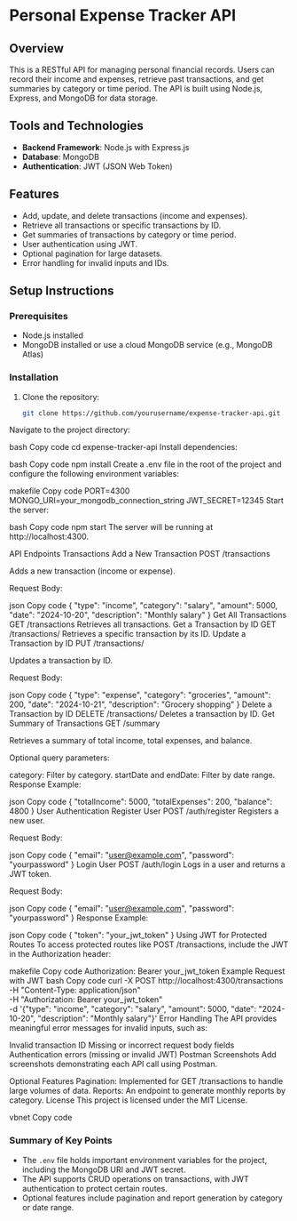 # Personal Expense Tracker API

## Overview

This is a RESTful API for managing personal financial records. Users can record their income and expenses, retrieve past transactions, and get summaries by category or time period. The API is built using Node.js, Express, and MongoDB for data storage.

## Tools and Technologies

- **Backend Framework**: Node.js with Express.js
- **Database**: MongoDB
- **Authentication**: JWT (JSON Web Token)

## Features

- Add, update, and delete transactions (income and expenses).
- Retrieve all transactions or specific transactions by ID.
- Get summaries of transactions by category or time period.
- User authentication using JWT.
- Optional pagination for large datasets.
- Error handling for invalid inputs and IDs.

## Setup Instructions

### Prerequisites

- Node.js installed
- MongoDB installed or use a cloud MongoDB service (e.g., MongoDB Atlas)

### Installation

1. Clone the repository:

   ```bash
   git clone https://github.com/yourusername/expense-tracker-api.git
Navigate to the project directory:

bash
Copy code
cd expense-tracker-api
Install dependencies:

bash
Copy code
npm install
Create a .env file in the root of the project and configure the following environment variables:

makefile
Copy code
PORT=4300
MONGO_URI=your_mongodb_connection_string
JWT_SECRET=12345
Start the server:

bash
Copy code
npm start
The server will be running at http://localhost:4300.

API Endpoints
Transactions
Add a New Transaction
POST /transactions

Adds a new transaction (income or expense).

Request Body:

json
Copy code
{
  "type": "income",
  "category": "salary",
  "amount": 5000,
  "date": "2024-10-20",
  "description": "Monthly salary"
}
Get All Transactions
GET /transactions
Retrieves all transactions.
Get a Transaction by ID
GET /transactions/
Retrieves a specific transaction by its ID.
Update a Transaction by ID
PUT /transactions/

Updates a transaction by ID.

Request Body:

json
Copy code
{
  "type": "expense",
  "category": "groceries",
  "amount": 200,
  "date": "2024-10-21",
  "description": "Grocery shopping"
}
Delete a Transaction by ID
DELETE /transactions/
Deletes a transaction by ID.
Get Summary of Transactions
GET /summary

Retrieves a summary of total income, total expenses, and balance.

Optional query parameters:

category: Filter by category.
startDate and endDate: Filter by date range.
Response Example:

json
Copy code
{
  "totalIncome": 5000,
  "totalExpenses": 200,
  "balance": 4800
}
User Authentication
Register User
POST /auth/register Registers a new user.

Request Body:

json
Copy code
{
  "email": "user@example.com",
  "password": "yourpassword"
}
Login User
POST /auth/login Logs in a user and returns a JWT token.

Request Body:

json
Copy code
{
  "email": "user@example.com",
  "password": "yourpassword"
}
Response Example:

json
Copy code
{
  "token": "your_jwt_token"
}
Using JWT for Protected Routes
To access protected routes like POST /transactions, include the JWT in the Authorization header:

makefile
Copy code
Authorization: Bearer your_jwt_token
Example Request with JWT
bash
Copy code
curl -X POST http://localhost:4300/transactions \
-H "Content-Type: application/json" \
-H "Authorization: Bearer your_jwt_token" \
-d '{"type": "income", "category": "salary", "amount": 5000, "date": "2024-10-20", "description": "Monthly salary"}'
Error Handling
The API provides meaningful error messages for invalid inputs, such as:

Invalid transaction ID
Missing or incorrect request body fields
Authentication errors (missing or invalid JWT)
Postman Screenshots
Add screenshots demonstrating each API call using Postman.

Optional Features
Pagination: Implemented for GET /transactions to handle large volumes of data.
Reports: An endpoint to generate monthly reports by category.
License
This project is licensed under the MIT License.

vbnet
Copy code

### Summary of Key Points
- The `.env` file holds important environment variables for the project, including the MongoDB URI and JWT secret.
- The API supports CRUD operations on transactions, with JWT authentication to protect certain routes.
- Optional features include pagination and report generation by category or date range.
